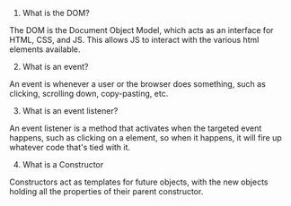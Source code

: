 1. What is the DOM?

The DOM is the Document Object Model, which acts as an interface for HTML, CSS, and JS. This allows JS to interact with the various html
elements available.

2. What is an event?

An event is whenever a user or the browser does something, such as clicking, scrolling down, copy-pasting, etc.

3. What is an event listener?

An event listener is a method that activates when the targeted event happens, such as clicking on a element, so when it happens,
it will fire up whatever code that's tied with it.

4. What is a Constructor

Constructors act as templates for future objects, with the new objects holding all the properties of their parent constructor. 
